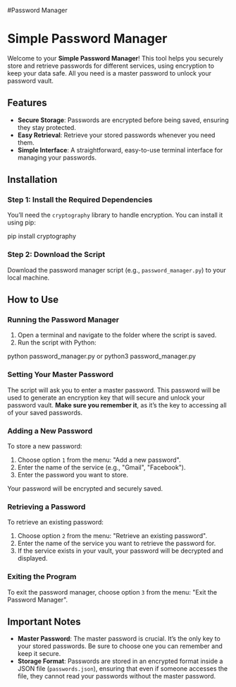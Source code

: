 #Password Manager


# Simple Password Manager

Welcome to your **Simple Password Manager**! This tool helps you securely store and retrieve passwords for different services, using encryption to keep your data safe. All you need is a master password to unlock your password vault.

## Features

- **Secure Storage**: Passwords are encrypted before being saved, ensuring they stay protected.
- **Easy Retrieval**: Retrieve your stored passwords whenever you need them.
- **Simple Interface**: A straightforward, easy-to-use terminal interface for managing your passwords.

## Installation

### Step 1: Install the Required Dependencies

You’ll need the `cryptography` library to handle encryption. You can install it using pip:

pip install cryptography


### Step 2: Download the Script

Download the password manager script (e.g., `password_manager.py`) to your local machine.

## How to Use

### Running the Password Manager

1. Open a terminal and navigate to the folder where the script is saved.
2. Run the script with Python:


python password_manager.py
or
python3 password_manager.py


### Setting Your Master Password

The script will ask you to enter a master password. This password will be used to generate an encryption key that will secure and unlock your password vault. **Make sure you remember it**, as it’s the key to accessing all of your saved passwords.

### Adding a New Password

To store a new password:
1. Choose option `1` from the menu: "Add a new password".
2. Enter the name of the service (e.g., "Gmail", "Facebook").
3. Enter the password you want to store.

Your password will be encrypted and securely saved.

### Retrieving a Password

To retrieve an existing password:
1. Choose option `2` from the menu: "Retrieve an existing password".
2. Enter the name of the service you want to retrieve the password for.
3. If the service exists in your vault, your password will be decrypted and displayed.

### Exiting the Program

To exit the password manager, choose option `3` from the menu: "Exit the Password Manager".

## Important Notes

- **Master Password**: The master password is crucial. It’s the only key to your stored passwords. Be sure to choose one you can remember and keep it secure.
- **Storage Format**: Passwords are stored in an encrypted format inside a JSON file (`passwords.json`), ensuring that even if someone accesses the file, they cannot read your passwords without the master password.



